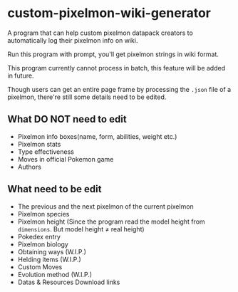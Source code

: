 # custom-pixelmon-wiki-generator
A program that can help custom pixelmon datapack creators to automatically log their pixelmon info on wiki.

Run this program with prompt, you'll get pixelmon strings in wiki format.

This program currently cannot process in batch, this feature will be added in future.

Though users can get an entire page frame by processing the `.json` file of a pixelmon, there're still some details need to be edited.

## What DO NOT need to edit
* Pixelmon info boxes(name, form, abilities, weight etc.)
* Pixelmon stats
* Type effectiveness
* Moves in official Pokemon game
* Authors

## What need to be edit
* The previous and the next pixelmon of the current pixelmon
* Pixelmon species
* Pixelmon height (Since the program read the model height from `dimensions`. But model height ≠ real height)
* Pokedex entry
* Pixelmon biology 
* Obtaining ways (W.I.P.)
* Helding items (W.I.P.)
* Custom Moves
* Evolution method (W.I.P.)
* Datas & Resources Download links
